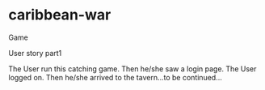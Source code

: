 caribbean-war
=============

Game

User story part1

The User run this catching game. Then he/she saw a login page. The User logged on. Then he/she arrived to the tavern...to be continued...